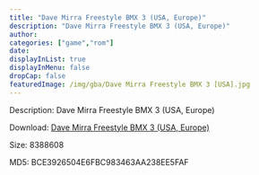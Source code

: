 ```yaml
---
title: "Dave Mirra Freestyle BMX 3 (USA, Europe)"
description: "Dave Mirra Freestyle BMX 3 (USA, Europe)"
author: 
categories: ["game","rom"]
date: 
displayInList: true
displayInMenu: false
dropCap: false
featuredImage: /img/gba/Dave Mirra Freestyle BMX 3 [USA].jpg
---
```


Description: Dave Mirra Freestyle BMX 3 (USA, Europe)

Download: <a style="text-decoration:underline;" href="https://mega.nz/#!LaQgCChR!g0HUOuQ7fVECfVjX4LSgriSWNyRAKNPszpGzDCMN63Q" target = "_blank" rel = "nofollow" > Dave Mirra Freestyle BMX 3 (USA, Europe)</a>

Size: 8388608

MD5: BCE3926504E6FBC983463AA238EE5FAF

